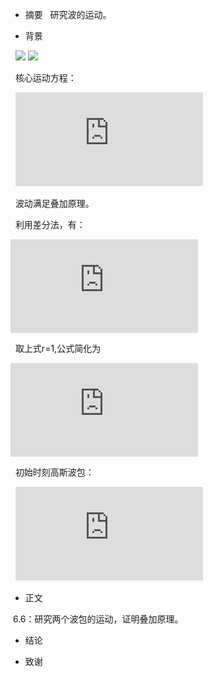 * 摘要
   
   研究波的运动。

* 背景

   ![](http://upload.wikimedia.org/wikipedia/commons/thumb/3/30/Partial_transmittance.gif/270px-Partial_transmittance.gif)
   ![](http://www.hanwelltech.com/uploadfile/200910/20091014155531725.gif)

   核心运动方程：
   
   ![](http://latex.codecogs.com/gif.latex?%7B%5Cfrac%7B%5Cpartial%5E2%20y%7D%7B%5Cpartial%20t%5E2%7D%7D%3Dc%5E2%5Cfrac%7B%5Cpartial%5E2%20y%7D%7B%5Cpartial%20x%5E2%7D)
   
   波动满足叠加原理。
   
   利用差分法，有：
   
   ![](http://latex.codecogs.com/gif.latex?y%28i%2Cn&plus;1%29%3D2%5B1-r%5E2%5Dy%28i%2Cn%29-y%28i%2Cn-1%29&plus;r%5E2%5By%28i&plus;1%2Cn%29&plus;y%28i-1%2Cn%29%5D)
   
   取上式r=1,公式简化为
   
   ![](http://latex.codecogs.com/gif.latex?y%28i%2Cn&plus;1%29%3D-y%28i%2Cn-1%29&plus;y%28i&plus;1%2Cn%29&plus;y%28i-1%2Cn%29)
   
   初始时刻高斯波包：
   
   ![](http://latex.codecogs.com/gif.latex?y_%7B0%7D%28x%29%3Dexp%5B-k%28x-x_%7B0%7D%29%5E2%5D)
   
* 正文

  6.6：研究两个波包的运动，证明叠加原理。
  
* 结论

* 致谢
